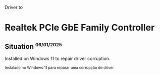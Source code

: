 
<p>Driver to</p>

<h1>Realtek PCIe GbE Family Controller</h1>

<h2>Situation <small><sup>06/01/2025</sup></small></h2>
<p>Installed on Windows 11 to repair driver corruption.</p>
<p><sup>Instalado no Windows 11 para reparar uma corrupção de driver.</sup></p>